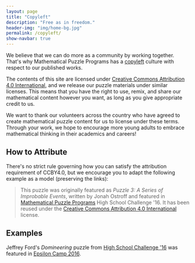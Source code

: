 ```yaml
---
layout: page
title: "Copyleft"
description: "Free as in freedom."
header-img: "img/home-bg.jpg"
permalink: /copyleft/
show-navbar: true
---
```


We believe that we can do more as a community by working together. That's why
Mathematical Puzzle Programs has a [copyleft][copyleft]
culture with respect to our published works.

[copyleft]: https://en.wikipedia.org/wiki/Copyleft

The contents of this site are licensed under
[Creative Commons Attribution 4.0 International][cc4], and we release our
puzzle materials under similar licenses. This means that you have the right
to use, remix, and share our mathematical content however you want, as long
as you give appropriate credit to us.

[cc4]: http://creativecommons.org/licenses/by/4.0/

We want to thank our volunteers across the country who have agreed to
create mathematical puzzle content for us to license under these terms.
Through your work, we hope to encourage more young adults to embrace
mathematical thinking in their academics and careers!

## How to Attribute

There's no strict rule governing how you can satisfy the attribution
requirement of CCBY4.0, but we encourage you to adapt the following
example as a model (preserving the links):

> This puzzle was originally featured as
> *Puzzle 3: A Series of Improbable Events*, written by Jonah Ostroff and
> featured in
> [Mathematical Puzzle Programs](http://mappmath.org) High School Challenge '16.
> It has been reused under the
> [Creative Commons Attribution 4.0 International][cc4] license.

## Examples

Jeffrey Ford's *Domineering* puzzle from [High School Challenge '16][hsc16]
was featured in [Epsilon Camp 2016][epsilon].

[hsc16]: /programs/hsc/16/
[epsilon]: http://epsiloncamp.org/
